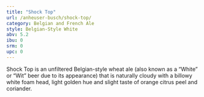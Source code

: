 ```yaml
---
title: "Shock Top"
url: /anheuser-busch/shock-top/
category: Belgian and French Ale
style: Belgian-Style White
abv: 5.2
ibu: 0
srm: 0
upc: 0
---
```

Shock Top is an unfiltered Belgian-style wheat ale (also known as a “White” or “Wit” beer due to its appearance) that is naturally cloudy with a billowy white foam head, light golden hue and slight taste of orange citrus peel and coriander.
